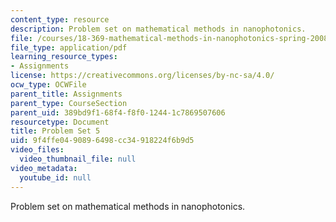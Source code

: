 ```yaml
---
content_type: resource
description: Problem set on mathematical methods in nanophotonics.
file: /courses/18-369-mathematical-methods-in-nanophotonics-spring-2008/9f4ffe0490896498cc34918224f6b9d5_pset5.pdf
file_type: application/pdf
learning_resource_types:
- Assignments
license: https://creativecommons.org/licenses/by-nc-sa/4.0/
ocw_type: OCWFile
parent_title: Assignments
parent_type: CourseSection
parent_uid: 389bd9f1-68f4-f8f0-1244-1c7869507606
resourcetype: Document
title: Problem Set 5
uid: 9f4ffe04-9089-6498-cc34-918224f6b9d5
video_files:
  video_thumbnail_file: null
video_metadata:
  youtube_id: null
---
```

Problem set on mathematical methods in nanophotonics.